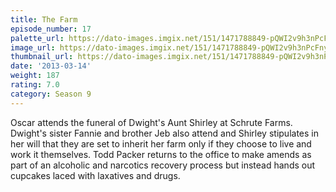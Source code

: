 ```yaml
---
title: The Farm
episode_number: 17
palette_url: https://dato-images.imgix.net/151/1471788849-pQWI2v9h3nPcFnyyisFnWU9XP9F.jpg?ixlib=rb-1.1.0&ch=DPR%2CWidth&auto=enhance&palette=json
image_url: https://dato-images.imgix.net/151/1471788849-pQWI2v9h3nPcFnyyisFnWU9XP9F.jpg?ixlib=rb-1.1.0&ch=DPR%2CWidth&auto=compress%2Cformat&w=500
thumbnail_url: https://dato-images.imgix.net/151/1471788849-pQWI2v9h3nPcFnyyisFnWU9XP9F.jpg?ixlib=rb-1.1.0&ch=DPR%2CWidth&auto=enhance&w=500&h=280&fit=crop&fm=jpg
date: '2013-03-14'
weight: 187
rating: 7.0
category: Season 9
---
```


Oscar attends the funeral of Dwight's Aunt Shirley at Schrute Farms. Dwight's sister Fannie and brother Jeb also attend and Shirley stipulates in her will that they are set to inherit her farm only if they choose to live and work it themselves. Todd Packer returns to the office to make amends as part of an alcoholic and narcotics recovery process but instead hands out cupcakes laced with laxatives and drugs.